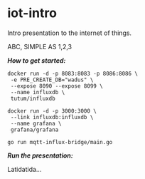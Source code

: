 # iot-intro
Intro presentation to the internet of things.

ABC, SIMPLE AS 1,2,3

***How to get started:***

```
docker run -d -p 8083:8083 -p 8086:8086 \
 -e PRE_CREATE_DB="wadus" \
 --expose 8090 --expose 8099 \
 --name influxdb \
 tutum/influxdb
 ```

```
docker run -d -p 3000:3000 \
 --link influxdb:influxdb \
 --name grafana \
 grafana/grafana
 ```

```
go run mqtt-influx-bridge/main.go
```

***Run the presentation:***

Latidatida...
